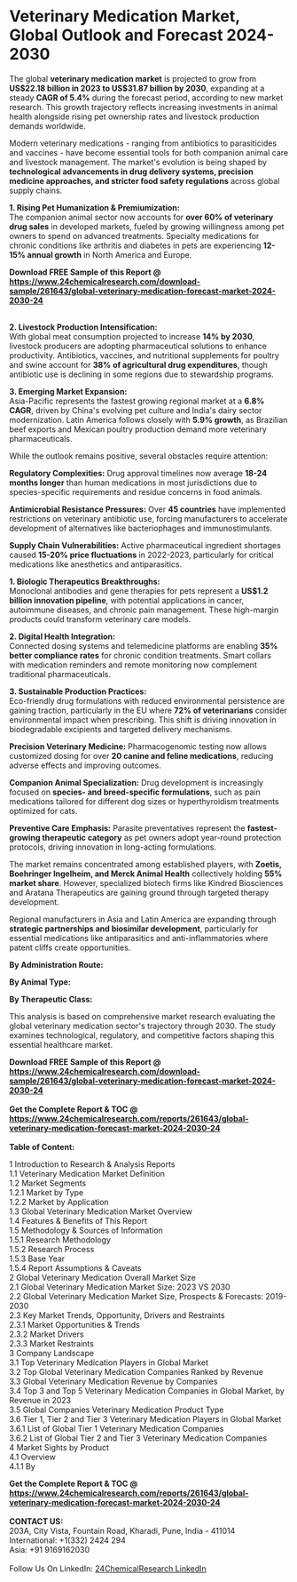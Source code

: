<h1>Veterinary Medication Market, Global Outlook and Forecast 2024-2030</h1><p>The global <strong>veterinary medication market</strong> is projected to grow from <strong>US$22.18 billion in 2023 to US$31.87 billion by 2030</strong>, expanding at a steady <strong>CAGR of 5.4%</strong> during the forecast period, according to new market research. This growth trajectory reflects increasing investments in animal health alongside rising pet ownership rates and livestock production demands worldwide.</p><p>Modern veterinary medications - ranging from antibiotics to parasiticides and vaccines - have become essential tools for both companion animal care and livestock management. The market's evolution is being shaped by <strong>technological advancements in drug delivery systems, precision medicine approaches, and stricter food safety regulations</strong> across global supply chains.</p><p><strong>1. Rising Pet Humanization &amp; Premiumization:</strong><br>
The companion animal sector now accounts for <strong>over 60% of veterinary drug sales</strong> in developed markets, fueled by growing willingness among pet owners to spend on advanced treatments. Specialty medications for chronic conditions like arthritis and diabetes in pets are experiencing <strong>12-15% annual growth</strong> in North America and Europe.</p><div><b>Download FREE Sample of this Report @ 
            <a href="https://www.24chemicalresearch.com/download-sample/261643/global-veterinary-medication-forecast-market-2024-2030-24">
            https://www.24chemicalresearch.com/download-sample/261643/global-veterinary-medication-forecast-market-2024-2030-24</a></b></div><br><p><strong>2. Livestock Production Intensification:</strong><br>
With global meat consumption projected to increase <strong>14% by 2030</strong>, livestock producers are adopting pharmaceutical solutions to enhance productivity. Antibiotics, vaccines, and nutritional supplements for poultry and swine account for <strong>38% of agricultural drug expenditures</strong>, though antibiotic use is declining in some regions due to stewardship programs.</p><p><strong>3. Emerging Market Expansion:</strong><br>
Asia-Pacific represents the fastest growing regional market at a <strong>6.8% CAGR</strong>, driven by China's evolving pet culture and India's dairy sector modernization. Latin America follows closely with <strong>5.9% growth</strong>, as Brazilian beef exports and Mexican poultry production demand more veterinary pharmaceuticals.</p><p>While the outlook remains positive, several obstacles require attention:</p><p><strong>Regulatory Complexities:</strong> Drug approval timelines now average <strong>18-24 months longer</strong> than human medications in most jurisdictions due to species-specific requirements and residue concerns in food animals.</p><p><strong>Antimicrobial Resistance Pressures:</strong> Over <strong>45 countries</strong> have implemented restrictions on veterinary antibiotic use, forcing manufacturers to accelerate development of alternatives like bacteriophages and immunostimulants.</p><p><strong>Supply Chain Vulnerabilities:</strong> Active pharmaceutical ingredient shortages caused <strong>15-20% price fluctuations</strong> in 2022-2023, particularly for critical medications like anesthetics and antiparasitics.</p><p><strong>1. Biologic Therapeutics Breakthroughs:</strong><br>
Monoclonal antibodies and gene therapies for pets represent a <strong>US$1.2 billion innovation pipeline</strong>, with potential applications in cancer, autoimmune diseases, and chronic pain management. These high-margin products could transform veterinary care models.</p><p><strong>2. Digital Health Integration:</strong><br>
Connected dosing systems and telemedicine platforms are enabling <strong>35% better compliance rates</strong> for chronic condition treatments. Smart collars with medication reminders and remote monitoring now complement traditional pharmaceuticals.</p><p><strong>3. Sustainable Production Practices:</strong><br>
Eco-friendly drug formulations with reduced environmental persistence are gaining traction, particularly in the EU where <strong>72% of veterinarians</strong> consider environmental impact when prescribing. This shift is driving innovation in biodegradable excipients and targeted delivery mechanisms.</p><p><strong>Precision Veterinary Medicine:</strong> Pharmacogenomic testing now allows customized dosing for over <strong>20 canine and feline medications</strong>, reducing adverse effects and improving outcomes.</p><p><strong>Companion Animal Specialization:</strong> Drug development is increasingly focused on <strong>species- and breed-specific formulations</strong>, such as pain medications tailored for different dog sizes or hyperthyroidism treatments optimized for cats.</p><p><strong>Preventive Care Emphasis:</strong> Parasite preventatives represent the <strong>fastest-growing therapeutic category</strong> as pet owners adopt year-round protection protocols, driving innovation in long-acting formulations.</p><p>The market remains concentrated among established players, with <strong>Zoetis, Boehringer Ingelheim, and Merck Animal Health</strong> collectively holding <strong>55% market share</strong>. However, specialized biotech firms like Kindred Biosciences and Aratana Therapeutics are gaining ground through targeted therapy development.</p><p>Regional manufacturers in Asia and Latin America are expanding through <strong>strategic partnerships and biosimilar development</strong>, particularly for essential medications like antiparasitics and anti-inflammatories where patent cliffs create opportunities.</p><p><strong>By Administration Route:</strong></p><p><strong>By Animal Type:</strong></p><p><strong>By Therapeutic Class:</strong></p><p>This analysis is based on comprehensive market research evaluating the global veterinary medication sector's trajectory through 2030. The study examines technological, regulatory, and competitive factors shaping this essential healthcare market.</p><div><b>Download FREE Sample of this Report @ 
            <a href="https://www.24chemicalresearch.com/download-sample/261643/global-veterinary-medication-forecast-market-2024-2030-24">
            https://www.24chemicalresearch.com/download-sample/261643/global-veterinary-medication-forecast-market-2024-2030-24</a></b></div><br><div><b>Get the Complete Report & TOC @ 
            <a href="https://www.24chemicalresearch.com/reports/261643/global-veterinary-medication-forecast-market-2024-2030-24">
            https://www.24chemicalresearch.com/reports/261643/global-veterinary-medication-forecast-market-2024-2030-24</a></b></div><br>
            <b>Table of Content:</b><p>1 Introduction to Research & Analysis Reports<br />
    1.1 Veterinary Medication Market Definition<br />
    1.2 Market Segments<br />
        1.2.1 Market by Type<br />
        1.2.2 Market by Application<br />
    1.3 Global Veterinary Medication Market Overview<br />
    1.4 Features & Benefits of This Report<br />
    1.5 Methodology & Sources of Information<br />
        1.5.1 Research Methodology<br />
        1.5.2 Research Process<br />
        1.5.3 Base Year<br />
        1.5.4 Report Assumptions & Caveats<br />
2 Global Veterinary Medication Overall Market Size<br />
    2.1 Global Veterinary Medication Market Size: 2023 VS 2030<br />
    2.2 Global Veterinary Medication Market Size, Prospects & Forecasts: 2019-2030<br />
    2.3 Key Market Trends, Opportunity, Drivers and Restraints<br />
        2.3.1 Market Opportunities & Trends<br />
        2.3.2 Market Drivers<br />
        2.3.3 Market Restraints<br />
3 Company Landscape<br />
    3.1 Top Veterinary Medication Players in Global Market<br />
    3.2 Top Global Veterinary Medication Companies Ranked by Revenue<br />
    3.3 Global Veterinary Medication Revenue by Companies<br />
    3.4 Top 3 and Top 5 Veterinary Medication Companies in Global Market, by Revenue in 2023<br />
    3.5 Global Companies Veterinary Medication Product Type<br />
    3.6 Tier 1, Tier 2 and Tier 3 Veterinary Medication Players in Global Market<br />
        3.6.1 List of Global Tier 1 Veterinary Medication Companies<br />
        3.6.2 List of Global Tier 2 and Tier 3 Veterinary Medication Companies<br />
4 Market Sights by Product<br />
    4.1 Overview<br />
        4.1.1 By </p><div><b>Get the Complete Report & TOC @ 
            <a href="https://www.24chemicalresearch.com/reports/261643/global-veterinary-medication-forecast-market-2024-2030-24">
            https://www.24chemicalresearch.com/reports/261643/global-veterinary-medication-forecast-market-2024-2030-24</a></b></div><br><b>CONTACT US:</b><br>
            203A, City Vista, Fountain Road, Kharadi, Pune, India - 411014<br>
            International: +1(332) 2424 294<br>
            Asia: +91 9169162030 <br><br>
            Follow Us On LinkedIn: <a href="https://www.linkedin.com/company/24chemicalresearch/">24ChemicalResearch LinkedIn</a>